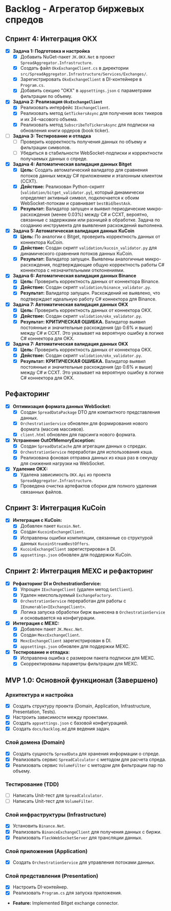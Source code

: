 # Backlog - Агрегатор биржевых спредов

## Спринт 4: Интеграция OKX
- [x] **Задача 1: Подготовка и настройка**
    - [x] Добавить NuGet-пакет `JK.OKX.Net` в проект `SpreadAggregator.Infrastructure`.
    - [x] Создать файл `OkxExchangeClient.cs` в директории `src/SpreadAggregator.Infrastructure/Services/Exchanges/`.
    - [x] Зарегистрировать `OkxExchangeClient` в DI-контейнере в `Program.cs`.
    - [x] Добавить секцию "OKX" в `appsettings.json` с параметрами фильтрации по объему.
- [x] **Задача 2: Реализация `OkxExchangeClient`**
    - [x] Реализовать интерфейс `IExchangeClient`.
    - [x] Реализовать метод `GetTickersAsync` для получения всех тикеров и их 24-часового объема.
    - [x] Реализовать метод `SubscribeToTickersAsync` для подписки на обновления книги ордеров (book ticker).
- [ ] **Задача 3: Тестирование и отладка**
    - [ ] Проверить корректность получения данных по объему и фильтрации символов.
    - [ ] Убедиться в стабильности WebSocket-подписки и корректности получаемых данных о спреде.

- [x] **Задача 4: Автоматическая валидация данных Bitget**
    - [x] **Цель:** Создать автоматический валидатор для сравнения потоков данных между C# приложением и эталонным клиентом (CCXT).
    - [x] **Действие:** Реализован Python-скрипт (`validation/bitget_validator.py`), который динамически определяет активный символ, подключается к обоим WebSocket-потокам и сравнивает `bestBid`/`bestAsk`.
    - [x] **Результат:** Валидатор запущен и выявил периодические микро-расхождения (менее 0.03%) между C# и CCXT, вероятно, связанные с задержками или разницей в обработке. Задача по созданию инструмента для выявления расхождений выполнена.
- [x] **Задача 5: Автоматическая валидация данных KuCoin**
    - [x] **Цель:** По аналогии с Bitget, проверить корректность данных от коннектора KuCoin.
    - [x] **Действие:** Создан скрипт `validation/kucoin_validator.py` для динамического сравнения потоков данных KuCoin.
    - [x] **Результат:** Валидатор запущен. Выявлены аналогичные микро-расхождения, подтверждающие общую корректность работы C# коннектора с незначительными отклонениями.
- [x] **Задача 6: Автоматическая валидация данных Binance**
    - [x] **Цель:** Проверить корректность данных от коннектора Binance.
    - [x] **Действие:** Создан скрипт `validation/binance_validator.py`.
    - [x] **Результат:** Валидатор запущен. Расхождений не выявлено, что подтверждает идеальную работу C# коннектора для Binance.
- [x] **Задача 7: Автоматическая валидация данных OKX**
    - [x] **Цель:** Проверить корректность данных от коннектора OKX.
    - [x] **Действие:** Создан скрипт `validation/okx_validator.py`.
    - [x] **Результат:** **КРИТИЧЕСКАЯ ОШИБКА.** Валидатор выявил постоянные и значительные расхождения (до 0.6% и выше) между C# и CCXT. Это указывает на вероятную ошибку в логике C# коннектора для OKX.
- [x] **Задача 7: Автоматическая валидация данных OKX**
    - [x] **Цель:** Проверить корректность данных от коннектора OKX.
    - [x] **Действие:** Создан скрипт `validation/okx_validator.py`.
    - [x] **Результат:** **КРИТИЧЕСКАЯ ОШИБКА.** Валидатор выявил постоянные и значительные расхождения (до 0.6% и выше) между C# и CCXT. Это указывает на вероятную ошибку в логике C# коннектора для OKX.
## Рефакторинг
- [x] **Оптимизация формата данных WebSocket:**
    - [x] Создан `SpreadDataPackage` DTO для компактного представления данных.
    - [x] `OrchestrationService` обновлен для формирования нового формата (массив массивов).
    - [x] `client.html` обновлен для парсинга нового формата.
- [x] **Устранение OutOfMemoryException:**
    - [x] Создан `SpreadDataCache` для агрегации данных о спредах.
    - [x] `OrchestrationService` переработан для использования кэша.
    - [x] Реализована фоновая отправка данных из кэша раз в секунду для снижения нагрузки на WebSocket.
- [x] **Удаление OKX:**
    - [x] Удалена зависимость `OKX.Api` из проекта `SpreadAggregator.Infrastructure`.
    - [x] Проведена очистка артефактов сборки для полного удаления связанных файлов.

## Спринт 3: Интеграция KuCoin
- [x] **Интеграция с KuCoin:**
    - [x] Добавлен пакет `Kucoin.Net`.
    - [x] Создан `KucoinExchangeClient`.
    - [x] Исправлены ошибки компиляции, связанные со структурой данных `KucoinStreamBestOffers`.
    - [x] `KucoinExchangeClient` зарегистрирован в DI.
    - [x] `appsettings.json` обновлен для поддержки KuCoin.

## Спринт 2: Интеграция MEXC и рефакторинг
- [x] **Рефакторинг DI и OrchestrationService:**
    - [x] Упрощен `IExchangeClient` (удален метод `GetClient`).
    - [x] Удален неиспользуемый `ExchangeFactory`.
    - [x] `OrchestrationService` переработан для работы с `IEnumerable<IExchangeClient>`.
    - [x] Логика запуска обработки бирж вынесена в `OrchestrationService` и основывается на конфигурации.
- [x] **Интеграция с MEXC:**
    - [x] Добавлен пакет `JK.Mexc.Net`.
    - [x] Создан `MexcExchangeClient`.
    - [x] `MexcExchangeClient` зарегистрирован в DI.
    - [x] `appsettings.json` обновлен для поддержки MEXC.
- [x] **Тестирование и отладка:**
    - [x] Исправлена ошибка с размером пакета подписки для MEXC.
    - [x] Скорректированы параметры фильтрации для MEXC.

## MVP 1.0: Основной функционал (Завершено)

### Архитектура и настройка
- [x] Создать структуру проекта (Domain, Application, Infrastructure, Presentation, Tests).
- [x] Настроить зависимости между проектами.
- [x] Создать `appsettings.json` с базовой конфигурацией.
- [x] Создать `docs/backlog.md` для ведения задач.

### Слой домена (Domain)
- [x] Создать сущность `SpreadData` для хранения информации о спреде.
- [x] Реализовать сервис `SpreadCalculator` с методом для расчета спреда.
- [x] Реализовать сервис `VolumeFilter` с методом для фильтрации пар по объему.

### Тестирование (TDD)
- [ ] Написать Unit-тест для `SpreadCalculator`.
- [ ] Написать Unit-тест для `VolumeFilter`.

### Слой инфраструктуры (Infrastructure)
- [x] Установить `Binance.Net`.
- [x] Реализовать `BinanceExchangeClient` для получения данных с биржи.
- [x] Реализовать `FleckWebSocketServer` для трансляции данных.

### Слой приложения (Application)
- [x] Создать `OrchestrationService` для управления потоками данных.

### Слой представления (Presentation)
- [x] Настроить DI-контейнер.
- [x] Реализовать `Program.cs` для запуска приложения.
- **Feature:** Implemented Bitget exchange connector.